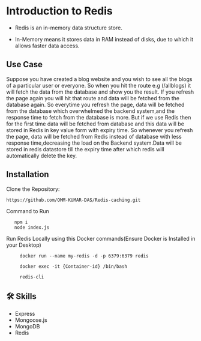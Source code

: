 
# Introduction to Redis

- Redis is an in-memory data structure store.

- In-Memory means it stores data in RAM instead of disks, due to which it allows faster data access.



## Use Case

Suppose you have created a blog website and you wish to see all the blogs of a particular user or everyone. So when you hit the route e.g (/allblogs) it will fetch the data from the database and show you the result. If you refresh the page again you will hit that  route and data will be fetched from the database again. So everytime you refresh the page, data will be fetched from the database which overwhelmed the backend system,and the response time to fetch from the database is more. But if we use Redis then for the first time  data will be fetched from database and this data will be stored in Redis in key value form with expiry time. So whenever you refresh the page, data will be fetched from Redis instead of database with less response time,decreasing the load on the Backend system.Data will be stored in redis datastore till the expiry time after which redis will automatically delete the key.



## Installation

Clone the Repository:

```bash
https://github.com/OMM-KUMAR-DAS/Redis-caching.git

```

Command to Run

```
   npm i
   node index.js
```

Run Redis Locally using this Docker commands(Ensure Docker is Installed in your Desktop)

```
     docker run --name my-redis -d -p 6379:6379 redis

     docker exec -it {Container-id} /bin/bash

     redis-cli
```
    
## 🛠 Skills
- Express
- Mongoose.js
- MongoDB
- Redis

